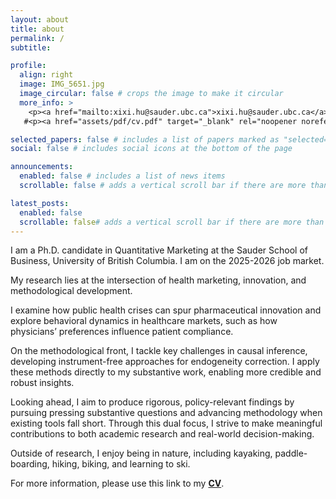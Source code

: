 ```yaml
---
layout: about
title: about
permalink: /
subtitle:

profile:
  align: right
  image: IMG_5651.jpg
  image_circular: false # crops the image to make it circular
  more_info: >
    <p><a href="mailto:xixi.hu@sauder.ubc.ca">xixi.hu@sauder.ubc.ca</a></p>
   #<p><a href="assets/pdf/cv.pdf" target="_blank" rel="noopener noreferrer">curriculum vitae</a></p>

selected_papers: false # includes a list of papers marked as "selected={true}"
social: false # includes social icons at the bottom of the page

announcements:
  enabled: false # includes a list of news items
  scrollable: false # adds a vertical scroll bar if there are more than 3 news items

latest_posts:
  enabled: false
  scrollable: false# adds a vertical scroll bar if there are more than 3 new posts items
---
```


I am a Ph.D. candidate in Quantitative Marketing at the Sauder School of Business, University of British Columbia. I am on the 2025-2026 job market. 

My research lies at the intersection of health marketing, innovation, and methodological development. 

I examine how public health crises can spur pharmaceutical innovation and explore behavioral dynamics in healthcare markets, such as how physicians’ preferences influence patient compliance. 

On the methodological front, I tackle key challenges in causal inference, developing instrument-free approaches for endogeneity correction. I apply these methods directly to my substantive work, enabling more credible and robust insights.

Looking ahead, I aim to produce rigorous, policy-relevant findings by pursuing pressing substantive questions and advancing methodology when existing tools fall short. Through this dual focus, I strive to make meaningful contributions to both academic research and real-world decision-making.

Outside of research, I enjoy being in nature, including kayaking, paddle-boarding, hiking, biking, and learning to ski.

For more information,  please use this link to my [**CV**](assets/pdf/cv.pdf). 

